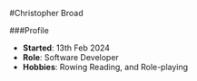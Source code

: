 #Christopher Broad

###Profile
- **Started**: 13th Feb 2024
- **Role**: Software Developer 
- **Hobbies**: Rowing Reading, and Role-playing